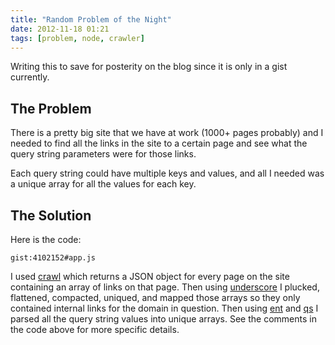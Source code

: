 ```yaml
---
title: "Random Problem of the Night"
date: 2012-11-18 01:21
tags: [problem, node, crawler]
---
```


Writing this to save for posterity on the blog since it is only in a gist currently.

## The Problem

There is a pretty big site that we have at work (1000+ pages probably) and I needed to find all the links in the site to a certain page and see what the query string parameters were for those links.

Each query string could have multiple keys and values, and all I needed was a unique array for all the values for each key.

<!-- more -->

## The Solution

Here is the code:

`gist:4102152#app.js`

I used [crawl](https://github.com/mmoulton/crawl) which returns a JSON object for every page on the site containing an array of links on that page. Then using [underscore](http://underscorejs.org/) I plucked, flattened, compacted, uniqued, and mapped those arrays so they only contained internal links for the domain in question. Then using [ent](https://github.com/substack/node-ent) and [qs](https://github.com/visionmedia/node-querystring) I parsed all the query string values into unique arrays. See the comments in the code above for more specific details.
